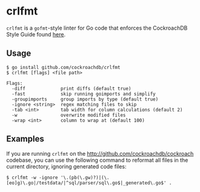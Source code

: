 # crlfmt

`crlfmt` is a `gofmt`-style linter for Go code that enforces the CockroachDB Style Guide found [here](https://wiki.crdb.io/wiki/spaces/CRDB/pages/181371303/Go+coding+guidelines).

## Usage

```
$ go install github.com/cockroachdb/crlfmt
$ crlfmt [flags] <file path>

Flags:
  -diff             print diffs (default true)
  -fast             skip running goimports and simplify
  -groupimports     group imports by type (default true)
  -ignore <string>  regex matching files to skip
  -tab <int>        tab width for column calculations (default 2)
  -w                overwrite modified files
  -wrap <int>       column to wrap at (default 100)
```

## Examples

If you are running `crlfmt` on the http://github.com/cockroachdb/cockroach codebase, you can use the following command to reformat all files in the current directory, ignoring generated code files:

```
$ crlfmt -w -ignore '\.(pb(\.gw)?)|(\.[eo]g)\.go|/testdata/|^sql/parser/sql\.go$|_generated\.go$' .
```
